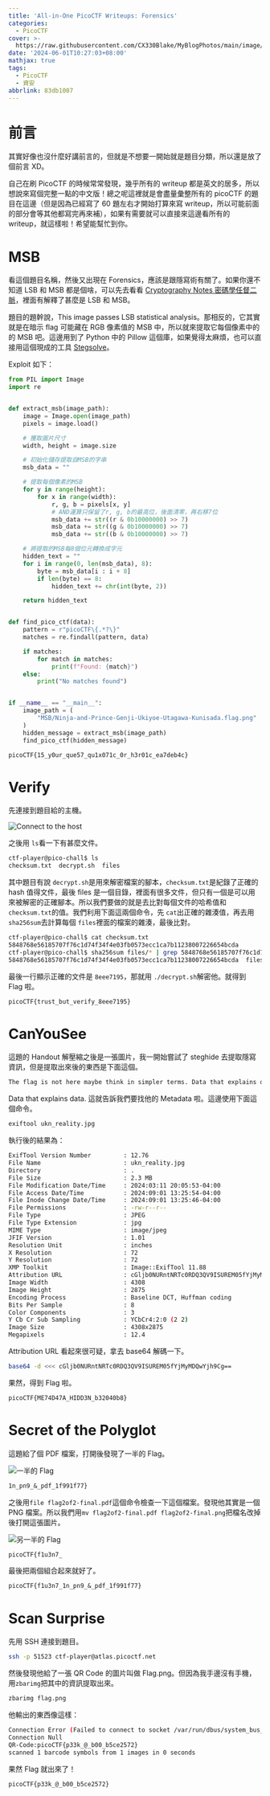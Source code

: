 ```yaml
---
title: 'All-in-One PicoCTF Writeups: Forensics'
categories:
  - PicoCTF
cover: >-
  https://raw.githubusercontent.com/CX330Blake/MyBlogPhotos/main/image/upload_4810c93f4ec30864588fcab3bf179d5f.png
date: '2024-06-01T10:27:03+08:00'
mathjax: true
tags:
  - PicoCTF
  - 資安
abbrlink: 83db1007
---
```


# 前言

其實好像也沒什麼好講前言的，但就是不想要一開始就是題目分類，所以還是放了個前言 XD。

自己在刷 PicoCTF 的時候常常發現，幾乎所有的 writeup 都是英文的居多，所以想說來寫個完整一點的中文版！總之呢這裡就是會盡量彙整所有的 picoCTF 的題目在這邊（但是因為已經寫了 60 題左右才開始打算來寫 writeup，所以可能前面的部分會等其他都寫完再來補），如果有需要就可以直接來這邊看所有的 writeup，就這樣啦！希望能幫忙到你。

# MSB

看這個題目名稱，然後又出現在 Forensics，應該是跟隱寫術有關了。如果你還不知道 LSB 和 MSB 都是個啥，可以先去看看 [Cryptography Notes 密碼學任督二脈](https://blog.cx330.tw/Notebooks/Cryptography-Notebook-%E5%AF%86%E7%A2%BC%E5%AD%B8%E4%BB%BB%E7%9D%A3%E4%BA%8C%E8%84%88/)，裡面有解釋了甚麼是 LSB 和 MSB。

題目的題幹說，This image passes LSB statistical analysis。那相反的，它其實就是在暗示 flag 可能藏在 RGB 像素值的 MSB 中，所以就來提取它每個像素中的的 MSB 吧。這邊用到了 Python 中的 Pillow 這個庫，如果覺得太麻煩，也可以直接用這個現成的工具 [Stegsolve](https://github.com/zardus/ctf-tools/tree/master/stegsolve)。

Exploit 如下：

```python
from PIL import Image
import re


def extract_msb(image_path):
    image = Image.open(image_path)
    pixels = image.load()

    # 獲取圖片尺寸
    width, height = image.size

    # 初始化儲存提取自MSB的字串
    msb_data = ""

    # 提取每個像素的MSB
    for y in range(height):
        for x in range(width):
            r, g, b = pixels[x, y]
            # AND運算只保留了r, g, b的最高位，後面清零，再右移7位
            msb_data += str((r & 0b10000000) >> 7)
            msb_data += str((g & 0b10000000) >> 7)
            msb_data += str((b & 0b10000000) >> 7)

    # 將提取的MSB每8個位元轉換成字元
    hidden_text = ""
    for i in range(0, len(msb_data), 8):
        byte = msb_data[i : i + 8]
        if len(byte) == 8:
            hidden_text += chr(int(byte, 2))

    return hidden_text


def find_pico_ctf(data):
    pattern = r"picoCTF\{.*?\}"
    matches = re.findall(pattern, data)

    if matches:
        for match in matches:
            print(f"Found: {match}")
    else:
        print("No matches found")


if __name__ == "__main__":
    image_path = (
        "MSB/Ninja-and-Prince-Genji-Ukiyoe-Utagawa-Kunisada.flag.png"  # 替換為你的路徑
    )
    hidden_message = extract_msb(image_path)
    find_pico_ctf(hidden_message)
```

```txt
picoCTF{15_y0ur_que57_qu1x071c_0r_h3r01c_ea7deb4c}
```

# Verify

先連接到題目給的主機。

![Connect to the host](https://raw.githubusercontent.com/CX330Blake/MyBlogPhotos/main/image/24/8/image_1446d103ab2481cd2a91af64ed316881.png)

之後用 `ls`看一下有甚麼文件。

```bash
ctf-player@pico-chall$ ls
checksum.txt  decrypt.sh  files
```

其中題目有說 `decrypt.sh`是用來解密檔案的腳本，`checksum.txt`是紀錄了正確的 hash 值得文件，最後 files 是一個目錄，裡面有很多文件，但只有一個是可以用來被解密的正確腳本。所以我們要做的就是去比對每個文件的哈希值和 `checksum.txt`的值。我們利用下面這兩個命令，先 `cat`出正確的雜湊值，再去用 `sha256sum`去計算每個 `files`裡面的檔案的雜湊，最後比對。

```bash
ctf-player@pico-chall$ cat checksum.txt
5848768e56185707f76c1d74f34f4e03fb0573ecc1ca7b11238007226654bcda
ctf-player@pico-chall$ sha256sum files/* | grep 5848768e56185707f76c1d74f34f4e03fb0573ecc1ca7b11238007226654bcda
5848768e56185707f76c1d74f34f4e03fb0573ecc1ca7b11238007226654bcda  files/8eee7195
```

最後一行顯示正確的文件是 `8eee7195`，那就用 `./decrypt.sh`解密他。就得到 Flag 啦。

```txt
picoCTF{trust_but_verify_8eee7195}
```

# CanYouSee

這題的 Handout 解壓縮之後是一張圖片，我一開始嘗試了 steghide 去提取隱寫資訊，但是提取出來後的東西是下面這個。

```txt
The flag is not here maybe think in simpler terms. Data that explains data.
```

Data that explains data. 這就告訴我們要找他的 Metadata 啦。這邊使用下面這個命令。

```bash
exiftool ukn_reality.jpg
```

執行後的結果為：

```bash
ExifTool Version Number         : 12.76
File Name                       : ukn_reality.jpg
Directory                       : .
File Size                       : 2.3 MB
File Modification Date/Time     : 2024:03:11 20:05:53-04:00
File Access Date/Time           : 2024:09:01 13:25:54-04:00
File Inode Change Date/Time     : 2024:09:01 13:25:46-04:00
File Permissions                : -rw-r--r--
File Type                       : JPEG
File Type Extension             : jpg
MIME Type                       : image/jpeg
JFIF Version                    : 1.01
Resolution Unit                 : inches
X Resolution                    : 72
Y Resolution                    : 72
XMP Toolkit                     : Image::ExifTool 11.88
Attribution URL                 : cGljb0NURntNRTc0RDQ3QV9ISUREM05fYjMyMDQwYjh9Cg==
Image Width                     : 4308
Image Height                    : 2875
Encoding Process                : Baseline DCT, Huffman coding
Bits Per Sample                 : 8
Color Components                : 3
Y Cb Cr Sub Sampling            : YCbCr4:2:0 (2 2)
Image Size                      : 4308x2875
Megapixels                      : 12.4
```

Attribution URL 看起來很可疑，拿去 base64 解碼一下。

```bash
base64 -d <<< cGljb0NURntNRTc0RDQ3QV9ISUREM05fYjMyMDQwYjh9Cg==
```

果然，得到 Flag 啦。

```txt
picoCTF{ME74D47A_HIDD3N_b32040b8}
```

# Secret of the Polyglot

這題給了個 PDF 檔案，打開後發現了一半的 Flag。

![一半的 Flag](https://raw.githubusercontent.com/CX330Blake/MyBlogPhotos/main/image/image-20240902021611952.png)

```txt
1n_pn9_&_pdf_1f991f77}
```

之後用`file flag2of2-final.pdf`這個命令檢查一下這個檔案。發現他其實是一個 PNG 檔案。所以我們用`mv flag2of2-final.pdf flag2of2-final.png`把檔名改掉後打開這張圖片。

![另一半的 Flag](https://raw.githubusercontent.com/CX330Blake/MyBlogPhotos/main/image/image-20240902021848978.png)

```txt
picoCTF{f1u3n7_
```

最後把兩個組合起來就好了。

```txt
picoCTF{f1u3n7_1n_pn9_&_pdf_1f991f77}
```

# Scan Surprise

先用 SSH 連接到題目。

```bash
ssh -p 51523 ctf-player@atlas.picoctf.net
```

然後發現他給了一張 QR Code 的圖片叫做 Flag.png。但因為我手邊沒有手機，用`zbarimg`把其中的資訊提取出來。

```bash
zbarimg flag.png
```

他輸出的東西像這樣：

```bash
Connection Error (Failed to connect to socket /var/run/dbus/system_bus_socket: No such file or directory)
Connection Null
QR-Code:picoCTF{p33k_@_b00_b5ce2572}
scanned 1 barcode symbols from 1 images in 0 seconds
```

果然 Flag 就出來了！

```txt
picoCTF{p33k_@_b00_b5ce2572}
```
